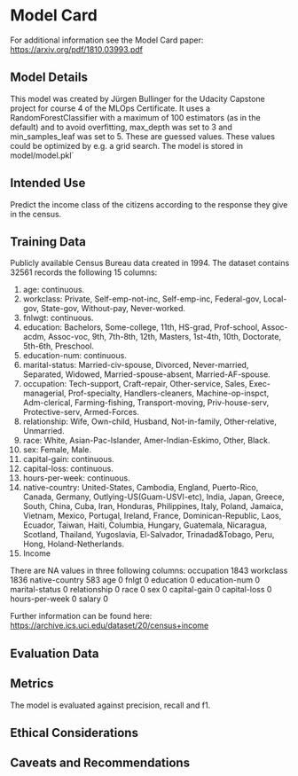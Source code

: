 # Model Card

For additional information see the Model Card paper: https://arxiv.org/pdf/1810.03993.pdf

## Model Details
This model was created by Jürgen Bullinger for the Udacity Capstone project for course 4 of the MLOps Certificate.
It uses a RandomForestClassifier with a maximum of 100 estimators (as in the default) and to avoid overfitting, max_depth was set to 3 and min_samples_leaf was set to 5.
These are guessed values. These values could be optimized by e.g. a grid search.
The model is stored in model/model.pkl´

## Intended Use
Predict the income class of the citizens according to the response they give in the census.

## Training Data
Publicly available Census Bureau data created in 1994. The dataset contains 32561 records
the following 15 columns:
1. age: continuous.
2. workclass: Private, Self-emp-not-inc, Self-emp-inc, Federal-gov, Local-gov, State-gov, Without-pay, Never-worked.
3. fnlwgt: continuous.
4. education: Bachelors, Some-college, 11th, HS-grad, Prof-school, Assoc-acdm, Assoc-voc, 9th, 7th-8th, 12th, Masters, 1st-4th, 10th, Doctorate, 5th-6th, Preschool.
5. education-num: continuous.
6. marital-status: Married-civ-spouse, Divorced, Never-married, Separated, Widowed, Married-spouse-absent, Married-AF-spouse.
7. occupation: Tech-support, Craft-repair, Other-service, Sales, Exec-managerial, Prof-specialty, Handlers-cleaners, Machine-op-inspct, Adm-clerical, Farming-fishing, Transport-moving, Priv-house-serv, Protective-serv, Armed-Forces.
8. relationship: Wife, Own-child, Husband, Not-in-family, Other-relative, Unmarried.
9. race: White, Asian-Pac-Islander, Amer-Indian-Eskimo, Other, Black.
10. sex: Female, Male.
11. capital-gain: continuous.
12. capital-loss: continuous.
13. hours-per-week: continuous.
14. native-country: United-States, Cambodia, England, Puerto-Rico, Canada, Germany, Outlying-US(Guam-USVI-etc), India, Japan, Greece, South, China, Cuba, Iran, Honduras, Philippines, Italy, Poland, Jamaica, Vietnam, Mexico, Portugal, Ireland, France, Dominican-Republic, Laos, Ecuador, Taiwan, Haiti, Columbia, Hungary, Guatemala, Nicaragua, Scotland, Thailand, Yugoslavia, El-Salvador, Trinadad&Tobago, Peru, Hong, Holand-Netherlands.
15. Income

There are NA values in three following columns:
occupation        1843
workclass         1836
native-country     583
age                  0
fnlgt                0
education            0
education-num        0
marital-status       0
relationship         0
race                 0
sex                  0
capital-gain         0
capital-loss         0
hours-per-week       0
salary               0


Further information can be found here:
https://archive.ics.uci.edu/dataset/20/census+income


## Evaluation Data

## Metrics
The model is evaluated against precision, recall and f1.

## Ethical Considerations

## Caveats and Recommendations

